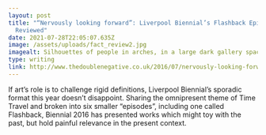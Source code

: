 ```yaml
---
layout: post
title: "“Nervously looking forward”: Liverpool Biennial’s Flashback Episode —
  Reviewed"
date: 2021-07-28T22:05:07.635Z
image: /assets/uploads/fact_review2.jpg
imagealt: Silhouettes of people in arches, in a large dark gallery space
type: writing
link: http://www.thedoublenegative.co.uk/2016/07/nervously-looking-forward-liverpool-biennials-flashback-episode-reviewed/
---
```

If art’s role is to challenge rigid definitions, Liverpool Biennial’s sporadic format this year doesn’t disappoint. Sharing the omnipresent theme of Time Travel and broken into six smaller “episodes”, including one called Flashback, Biennial 2016 has presented works which might toy with the past, but hold painful relevance in the present context.